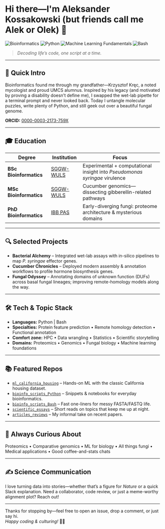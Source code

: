 # Hi there—I'm **Aleksander Kossakowski** (but friends call me **Alek** or **Olek**) 👋

![Bioinformatics](https://img.shields.io/badge/Bioinformatics-Researcher-blue)
![Python](https://img.shields.io/badge/Python-Proficient-blue)
![Machine Learning Fundamentals](https://img.shields.io/badge/Machine%20Learning%20Fundamentals-Proficient-purple)
![Bash](https://img.shields.io/badge/Bash-Proficient-red)

> *Decoding life’s code, one script at a time.*

---

## 📌 Quick Intro

Bioinformatics found me through my grandfather—Krzysztof Kręc, a noted mycologist and proud UMCS alumnus. Inspired by his legacy (and motivated by proving a disability doesn’t define me), I swapped the wet-lab pipette for a terminal prompt and never looked back. Today I untangle molecular puzzles, write plenty of Python, and still geek out over a beautiful fungal genome.

**ORCID:** [0000-0003-2173-759X](https://orcid.org/0000-0003-2173-759X)

---

## 🎓 Education

| Degree | Institution | Focus |
|---|---|---|
| **BSc Bioinformatics** | [SGGW-WULS](https://www.sggw.edu.pl/en/) | Experimental + computational insight into *Pseudomonas syringae* virulence |
| **MSc Bioinformatics** | [SGGW-WULS](https://www.sggw.edu.pl/en/) | Cucumber genomics—dissecting gibberellin-related pathways |
| **PhD Bioinformatics** | [IBB PAS](https://ibb.edu.pl/en/) | Early-diverging fungi: proteome architecture & mysterious domains |

---

## 🔍 Selected Projects

* **Bacterial Alchemy** – Integrated wet-lab assays with in-silico pipelines to map *P. syringae* effector genes.  
* **Cucumber Chronicles** – Deployed modern assembly & annotation workflows to profile hormone biosynthesis genes.  
* **Fungal Odyssey** – Annotating domains of unknown function (DUFs) across basal fungal lineages; improving remote-homology models along the way.

---

## 🛠 Tech & Topic Stack

* **Languages:** Python | Bash  
* **Specialties:** Protein feature prediction • Remote homology detection • Functional annotation  
* **Comfort zone:** HPC • Data wrangling • Statistics • Scientific storytelling  
* **Domains:** Proteomics • Genomics • Fungal biology • Machine learning foundations

---

## 📚 Featured Repos

* [`ml_california_housing`](https://github.com/a-kossakowski/ml_california_housing) – Hands-on ML with the classic California housing dataset.  
* [`bioinfo_scripts_Python`](https://github.com/a-kossakowski/bioinfo_scripts_Python) – Snippets & notebooks for everyday bioinformatics.  
* [`bioinfo_scripts_Bash`](https://github.com/a-kossakowski/bioinfo_scripts_Bash) – Fast one-liners for messy FASTA/FASTQ life.  
* [`scientific_essays`](https://github.com/a-kossakowski/scientific_essays) – Short reads on topics that keep me up at night.  
* [`articles_reviews`](https://github.com/a-kossakowski/articles_reviews) – My informal take on recent papers.

---

## 🎯 Always Curious About

Proteomics • Comparative genomics • ML for biology • All things fungi • Medical applications • Good coffee-and-stats chats

---

## ✍️ Science Communication

I love turning data into stories—whether that’s a figure for *Nature* or a quick Slack explanation. Need a collaborator, code review, or just a meme-worthy alignment plot? Reach out!

---

Thanks for stopping by—feel free to open an issue, drop a comment, or just say hi.  
*Happy coding & culturing!* 🧫🐍
